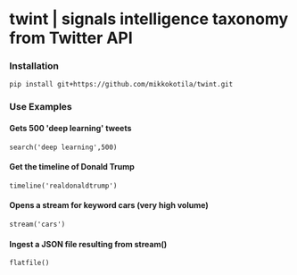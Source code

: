 # twint | signals intelligence taxonomy from Twitter API 

### Installation 

    pip install git+https://github.com/mikkokotila/twint.git

### Use Examples

#### Gets 500 'deep learning' tweets 

    search('deep learning',500)
    
#### Get the timeline of Donald Trump
    
    timeline('realdonaldtrump')
    
#### Opens a stream for keyword cars (very high volume)

    stream('cars')
    
#### Ingest a JSON file resulting from stream()
    
    flatfile()
